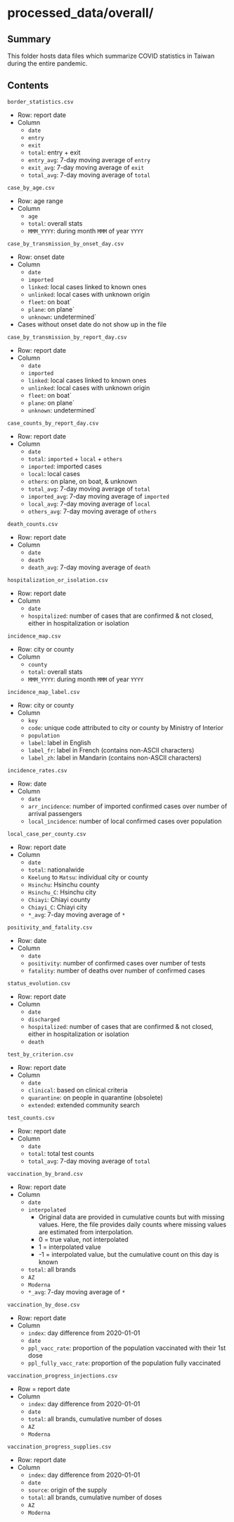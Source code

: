 processed_data/overall/
=======================


Summary
-------

This folder hosts data files which summarize COVID statistics in Taiwan during the entire pandemic.


Contents
--------

`border_statistics.csv`
- Row: report date
- Column
  - `date`
  - `entry`
  - `exit`
  - `total`: entry + exit
  - `entry_avg`: 7-day moving average of `entry`
  - `exit_avg`: 7-day moving average of `exit`
  - `total_avg`: 7-day moving average of `total`

`case_by_age.csv`
- Row: age range
- Column
  - `age`
  - `total`: overall stats
  - `MMM_YYYY`: during month `MMM` of year `YYYY`

`case_by_transmission_by_onset_day.csv`
- Row: onset date
- Column
  - `date`
  - `imported`
  - `linked`: local cases linked to known ones
  - `unlinked`: local cases with unknown origin
  - `fleet`: on boat`
  - `plane`: on plane`
  - `unknown`: undetermined`
- Cases without onset date do not show up in the file

`case_by_transmission_by_report_day.csv`
- Row: report date
- Column
  - `date`
  - `imported`
  - `linked`: local cases linked to known ones
  - `unlinked`: local cases with unknown origin
  - `fleet`: on boat`
  - `plane`: on plane`
  - `unknown`: undetermined`

`case_counts_by_report_day.csv`
- Row: report date
- Column
  - `date`
  - `total`: `imported` + `local` + `others`
  - `imported`: imported cases
  - `local`: local cases
  - `others`: on plane, on boat, & unknown
  - `total_avg`: 7-day moving average of `total`
  - `imported_avg`: 7-day moving average of `imported`
  - `local_avg`: 7-day moving average of `local`
  - `others_avg`: 7-day moving average of `others`

`death_counts.csv`
- Row: report date
- Column
  - `date`
  - `death`
  - `death_avg`: 7-day moving average of `death`

`hospitalization_or_isolation.csv`
- Row: report date
- Column
  - `date`
  - `hospitalized`: number of cases that are confirmed & not closed, either in hospitalization or isolation

`incidence_map.csv`
- Row: city or county
- Column
  - `county`
  - `total`: overall stats
  - `MMM_YYYY`: during month `MMM` of year `YYYY`

`incidence_map_label.csv`
- Row: city or county
- Column
  - `key`
  - `code`: unique code attributed to city or county by Ministry of Interior
  - `population`
  - `label`: label in English
  - `label_fr`: label in French (contains non-ASCII characters)
  - `label_zh`: label in Mandarin (contains non-ASCII characters)

`incidence_rates.csv`
- Row: date
- Column
  - `date`
  - `arr_incidence`: number of imported confirmed cases over number of arrival passengers
  - `local_incidence`: number of local confirmed cases over population

`local_case_per_county.csv`
- Row: report date
- Column
  - `date`
  - `total`: nationalwide
  - `Keelung` to `Matsu`: individual city or county
  - `Hsinchu`: Hsinchu county
  - `Hsinchu_C`: Hsinchu city
  - `Chiayi`: Chiayi county
  - `Chiayi_C`: Chiayi city
  - `*_avg`: 7-day moving average of `*`

`positivity_and_fatality.csv`
- Row: date
- Column
  - `date`
  - `positivity`: number of confirmed cases over number of tests
  - `fatality`: number of deaths over number of confirmed cases

`status_evolution.csv`
- Row: report date
- Column
  - `date`
  - `discharged`
  - `hospitalized`: number of cases that are confirmed & not closed, either in hospitalization or isolation
  - `death`

`test_by_criterion.csv`
- Row: report date
- Column
  - `date`
  - `clinical`: based on clinical criteria
  - `quarantine`: on people in quarantine (obsolete)
  - `extended`: extended community search

`test_counts.csv`
- Row: report date
- Column
  - `date`
  - `total`: total test counts
  - `total_avg`: 7-day moving average of `total`

`vaccination_by_brand.csv`
- Row: report date
- Column
  - `date`
  - `interpolated`
    - Original data are provided in cumulative counts but with missing values. Here, the file provides daily counts where missing values are estimated from interpolation.
    - 0 = true value, not interpolated
    - 1 = interpolated value
    - -1 = interpolated value, but the cumulative count on this day is known
  - `total`: all brands
  - `AZ`
  - `Moderna`
  - `*_avg`: 7-day moving average of `*`

`vaccination_by_dose.csv`
- Row: report date
- Column
  - `index`: day difference from 2020-01-01
  - `date`
  - `ppl_vacc_rate`: proportion of the population vaccinated with their 1st dose
  - `ppl_fully_vacc_rate`: proportion of the population fully vaccinated

`vaccination_progress_injections.csv`
- Row = report date
- Column
  - `index`: day difference from 2020-01-01
  - `date`
  - `total`: all brands, cumulative number of doses
  - `AZ`
  - `Moderna`

`vaccination_progress_supplies.csv`
- Row: report date
- Column
  - `index`: day difference from 2020-01-01
  - `date`
  - `source`: origin of the supply
  - `total`: all brands, cumulative number of doses
  - `AZ`
  - `Moderna`
